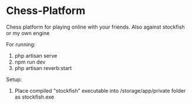 # Chess-Platform
Chess platform for playing online with your friends. Also against stockfish or my own engine

For running:
1) php artisan serve
2) npm run dev
3) php artisan reverb:start

Setup:
1) Place compiled "stockfish" executable into /storage/app/private folder as stockfish.exe